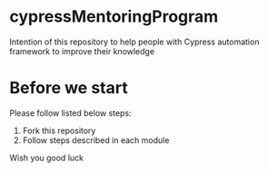 # cypressMentoringProgram

Intention of this repository to help people with Cypress automation framework to improve their knowledge

# Before we start

Please follow listed below steps:

1. Fork this repository
2. Follow steps described in each module

Wish you good luck
